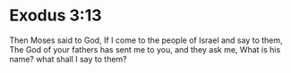 # Exodus 3:13

Then Moses said to God, If I come to the people of Israel and say to them, The God of your fathers has sent me to you, and they ask me, What is his name? what shall I say to them?

